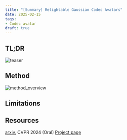 ```yaml
---
title: "[Summary] Relightable Gaussian Codec Avatars"
date: 2025-02-15
tags: 
- Codec avatar
draft: true 
---
```


## TL;DR 

![teaser](/posts/20250228_relightable_gaussian_codec_avatars/teaser.png)


## Method

![method_overview](/posts/20250228_relightable_gaussian_codec_avatars/method_overview.png)

## Limitations




## Resources
[arxiv](https://arxiv.org/abs/2312.03704), CVPR 2024 (Oral)
[Project page](https://shunsukesaito.github.io/rgca/)

